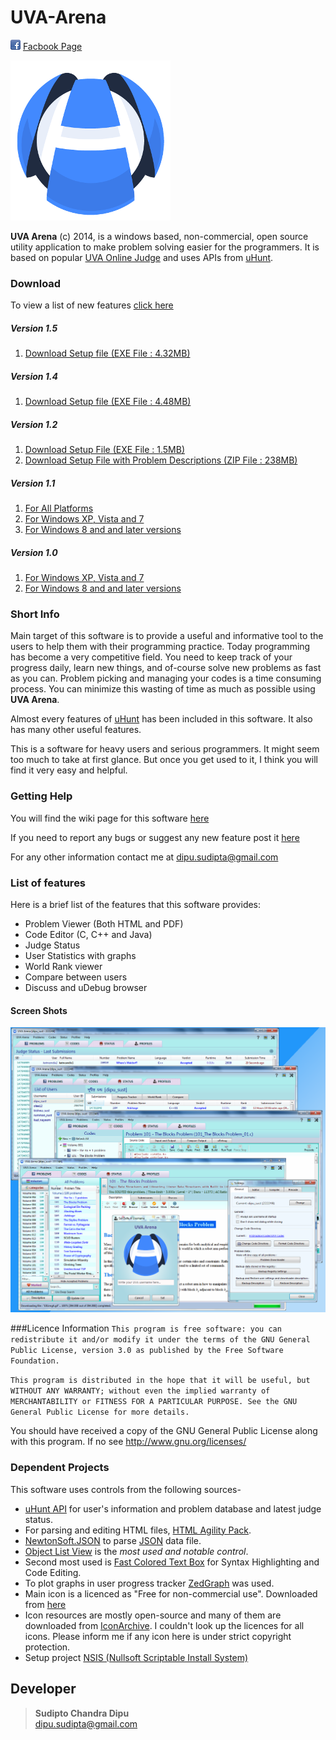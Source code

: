 # UVA-Arena   

![Facebook Icon](https://raw.githubusercontent.com/dipu-bd/UVA-Arena/master/Images/facebook.png) [Facbook Page](https://www.facebook.com/uvaarena?ref=github)     

    
[![UVA Arena Icon](https://raw.githubusercontent.com/dipu-bd/UVA-Arena/master/Images/Main.png)](https://raw.githubusercontent.com/dipu-bd/UVA-Arena/master/Images/Main.png)    

**UVA Arena** (c) 2014, is a windows based, non-commercial, open source utility application to make problem solving easier for the programmers. It is based on popular [UVA Online Judge](http://uva.onlinejudge.org/) and uses APIs from [uHunt](http://uhunt.felix-halim.net/).        

### Download  
To view a list of new features [click here](https://github.com/dipu-bd/UVA-Arena/wiki/What's-New)        

##### Version 1.5   
1. [Download Setup file (EXE File : 4.32MB)](https://github.com/dipu-bd/UVA-Arena/blob/master/Setup/Windows/UVA_Arena_1.5_x86_win.exe?raw=true)     

##### Version 1.4   
1. [Download Setup file (EXE File : 4.48MB)](https://github.com/dipu-bd/UVA-Arena/blob/master/Setup/Windows/UVA_Arena_1.4_x86_win.exe?raw=true)     

##### Version 1.2
1. [Download Setup File (EXE File : 1.5MB)](https://github.com/dipu-bd/UVA-Arena/blob/master/Setup/Windows/UVA%20Arena%201.2.exe?raw=true)     
2. [Download Setup File with Problem Descriptions (ZIP File : 238MB)](http://sourceforge.net/projects/uvaarena/files/UVA%20Arena%201.2/UVA%20Arena%201.2%20full.zip/download)     

##### Version 1.1
1. [For All Platforms](https://github.com/dipu-bd/UVA-Arena/blob/master/Setup/Windows/UVA%20Arena%201.1.exe?raw=true)     
2. [For Windows XP, Vista and 7](https://github.com/dipu-bd/UVA-Arena/blob/master/Setup/Net_2.0/UVA%20Arena%201.1.exe?raw=true)     
3. [For Windows 8 and and later versions](https://github.com/dipu-bd/UVA-Arena/blob/master/Setup/Net_4.5/UVA%20Arena%201.1.exe?raw=true)     
     
##### Version 1.0  
1. [For Windows XP, Vista and 7](https://github.com/dipu-bd/UVA-Arena/blob/master/Setup/Net_2.0/UVA%20Arena%201.0.exe?raw=true)     
2. [For Windows 8 and and later versions](https://github.com/dipu-bd/UVA-Arena/blob/master/Setup/Net_4.5/UVA%20Arena%201.0.exe?raw=true)  
      
	  
### Short Info
Main target of this software is to provide a useful and informative tool to the users to help them with their programming practice. Today programming has become a very competitive field. You need to keep track of your progress daily, learn new things, and of-course solve new problems as fast as you can. Problem picking and managing your codes is a time consuming process. You can minimize this wasting of time as much as possible using **UVA Arena**.  

Almost every features of [uHunt](http://uhunt.felix-halim.net/) has been included in this software. It also has many other useful features.   

This is a software for heavy users and serious programmers. It might seem too much to take at first glance. But once you get used to it, I think you will find it very easy and helpful.  

### Getting Help
You will find the wiki page for this software [here](https://github.com/dipu-bd/UVA-Arena/wiki)  

If you need to report any bugs or suggest any new feature post it [here](https://github.com/dipu-bd/UVA-Arena/issues)  

For any other information contact me at <dipu.sudipta@gmail.com>  

### List of features 
Here is a brief list of the features that this software provides:    
* Problem Viewer (Both HTML and PDF)
* Code Editor (C, C++ and Java)
* Judge Status
* User Statistics with graphs
* World Rank viewer
* Compare between users
* Discuss and uDebug browser  

#### Screen Shots 
[![Whole](https://raw.githubusercontent.com/dipu-bd/UVA-Arena/master/Images/wiki/_all_.png)](https://raw.githubusercontent.com/dipu-bd/UVA-Arena/master/Images/wiki/_all_.png)  

###Licence Information
`This program is free software: you can redistribute it and/or modify it under the terms of the GNU General Public License, version 3.0 as published by the Free Software Foundation.`  

`This program is distributed in the hope that it will be useful, but WITHOUT ANY WARRANTY; without even the implied warranty of MERCHANTABILITY or FITNESS FOR A PARTICULAR PURPOSE. See the GNU General Public License for more details.`  

You should have received a copy of the GNU General Public License along with this program. If no see <http://www.gnu.org/licenses/>   

### Dependent Projects  
This software uses controls from the following sources-  
* [uHunt API](http://uhunt.felix-halim.net/api) for user's information and problem database and latest judge status. 
* For parsing and editing HTML files, [HTML Agility Pack](http://htmlagilitypack.codeplex.com/). 
* [NewtonSoft.JSON](http://james.newtonking.com/json) to parse [JSON](http://en.wikipedia.org/wiki/JSON) data file. 
* [Object List View](http://objectlistview.sourceforge.net/cs/index.html) is the _most used and notable control_. 
* Second most used is [Fast Colored Text Box](https://github.com/PavelTorgashov/FastColoredTextBox) for Syntax Highlighting and Code Editing.  
* To plot graphs in user progress tracker [ZedGraph](http://sourceforge.net/projects/zedgraph/) was used.  
* Main icon is a licenced as "Free for non-commercial use". Downloaded from [here](http://www.iconarchive.com/show/stark-icons-by-fruityth1ng/Applications-icon.html)  
* Icon resources are mostly open-source and many of them are downloaded from [IconArchive](http://www.iconarchive.com/). I couldn't look up the licences for all icons. Please inform me if any icon here is under strict copyright protection.
* Setup project [NSIS (Nullsoft Scriptable Install System)](http://nsis.sourceforge.net/Main_Page)

## Developer  
> __Sudipto Chandra Dipu__  
> <dipu.sudipta@gmail.com> 
